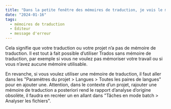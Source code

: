 ```yaml
---
title: "Dans la petite fenêtre des mémoires de traduction, je vois le message “Pas de mémoire de traduction ou serveur de traduction automatique ouvert.” Pourquoi ?"
date: "2024-01-16"
tags:
  - mémoires de traduction
  - Éditeur
  - message d'erreur
---
```


Cela signifie que votre traduction ou votre projet n’a pas de mémoire de traduction. Il est tout à fait possible d’utiliser Trados sans mémoire de traduction, par exemple si vous ne voulez pas mémoriser votre travail ou si vous n’avez aucune mémoire utilisable.

En revanche, si vous voulez utiliser une mémoire de traduction, il faut aller dans les "Paramètres du projet > Langues > Toutes les paires de langues" pour en ajouter une. Attention, dans le contexte d’un projet, rajouter une mémoire de traduction a posteriori rend le rapport d’analyse d’origine obsolète, il faudra en recréer un en allant dans "Tâches en mode batch > Analyser les fichiers".

